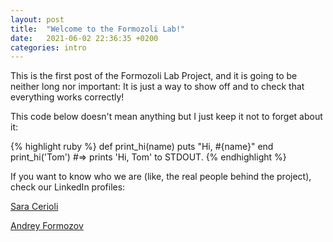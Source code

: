 ```yaml
---
layout: post
title:  "Welcome to the Formozoli Lab!"
date:   2021-06-02 22:36:35 +0200
categories: intro
---
```

This is the first post of the Formozoli Lab Project, and it is going to be neither long nor important: It is just a way to show off and to check that everything works correctly!

This code below doesn't mean anything but I just keep it not to forget about it:

{% highlight ruby %}
def print_hi(name)
  puts "Hi, #{name}"
end
print_hi('Tom')
#=> prints 'Hi, Tom' to STDOUT.
{% endhighlight %}

If you want to know who we are (like, the real people behind the project), check our LinkedIn profiles:

[Sara Cerioli](https://www.facebook.com/sara.cerioli/) 

[Andrey Formozov](https://www.linkedin.com/in/andrey-formozov-a9ab28156)
